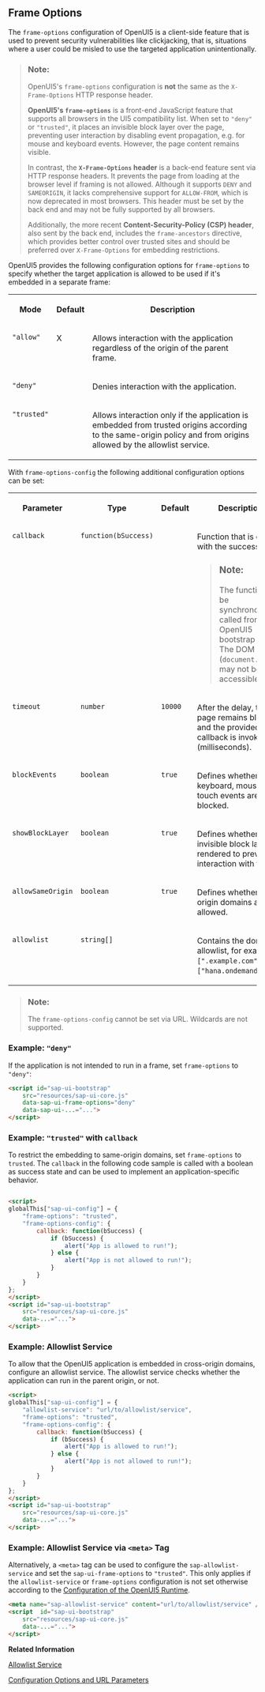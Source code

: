 <!-- loio62d9c4d8f5ad49aa914624af9551beb7 -->

## Frame Options

The `frame-options` configuration of OpenUI5 is a client-side feature that is used to prevent security vulnerabilities like clickjacking, that is, situations where a user could be misled to use the targeted application unintentionally.

> ### Note:  
> OpenUI5's `frame-options` configuration is **not** the same as the `X-Frame-Options` HTTP response header.
> 
> **OpenUI5's `frame-options`** is a front-end JavaScript feature that supports all browsers in the UI5 compatibility list. When set to `"deny"` or `"trusted"`, it places an invisible block layer over the page, preventing user interaction by disabling event propagation, e.g. for mouse and keyboard events. However, the page content remains visible.
> 
> In contrast, the **`X-Frame-Options` header** is a back-end feature sent via HTTP response headers. It prevents the page from loading at the browser level if framing is not allowed. Although it supports `DENY` and `SAMEORIGIN`, it lacks comprehensive support for `ALLOW-FROM`, which is now deprecated in most browsers. This header must be set by the back end and may not be fully supported by all browsers.
> 
> Additionally, the more recent **Content-Security-Policy \(CSP\) header**, also sent by the back end, includes the `frame-ancestors` directive, which provides better control over trusted sites and should be preferred over `X-Frame-Options` for embedding restrictions.

OpenUI5 provides the following configuration options for `frame-options` to specify whether the target application is allowed to be used if it's embedded in a separate frame:


<table>
<tr>
<th valign="top">

Mode

</th>
<th valign="top">

Default

</th>
<th valign="top">

Description

</th>
</tr>
<tr>
<td valign="top">

`"allow"` 

</td>
<td valign="top">

X

</td>
<td valign="top">

Allows interaction with the application regardless of the origin of the parent frame.

</td>
</tr>
<tr>
<td valign="top">

`"deny"` 

</td>
<td valign="top">



</td>
<td valign="top">

Denies interaction with the application.

</td>
</tr>
<tr>
<td valign="top">

`"trusted"` 

</td>
<td valign="top">



</td>
<td valign="top">

Allows interaction only if the application is embedded from trusted origins according to the same-origin policy and from origins allowed by the allowlist service.

</td>
</tr>
</table>

With `frame-options-config` the following additional configuration options can be set:


<table>
<tr>
<th valign="top">

Parameter

</th>
<th valign="top">

Type

</th>
<th valign="top">

Default

</th>
<th valign="top">

Description

</th>
</tr>
<tr>
<td valign="top">

`callback` 

</td>
<td valign="top">

`function(bSuccess)` 

</td>
<td valign="top">



</td>
<td valign="top">

Function that is called with the success state.

> ### Note:  
> The function can be synchronously called from the OpenUI5 bootstrap script. The DOM \(`document.body`\) may not be accessible.



</td>
</tr>
<tr>
<td valign="top">

`timeout` 

</td>
<td valign="top">

`number` 

</td>
<td valign="top">

`10000` 

</td>
<td valign="top">

After the delay, the page remains blocked and the provided callback is invoked \(milliseconds\).

</td>
</tr>
<tr>
<td valign="top">

`blockEvents` 

</td>
<td valign="top">

`boolean` 

</td>
<td valign="top">

`true` 

</td>
<td valign="top">

Defines whether keyboard, mouse, and touch events are blocked.

</td>
</tr>
<tr>
<td valign="top">

`showBlockLayer` 

</td>
<td valign="top">

`boolean` 

</td>
<td valign="top">

`true` 

</td>
<td valign="top">

Defines whether an invisible block layer is rendered to prevent interaction with the UI.

</td>
</tr>
<tr>
<td valign="top">

`allowSameOrigin` 

</td>
<td valign="top">

`boolean` 

</td>
<td valign="top">

`true` 

</td>
<td valign="top">

Defines whether same origin domains are allowed.

</td>
</tr>
<tr>
<td valign="top">

`allowlist` 

</td>
<td valign="top">

`string[]` 

</td>
<td valign="top">



</td>
<td valign="top">

Contains the domain allowlist, for example `[".example.com"]`, `["hana.ondemand.com"]`.

</td>
</tr>
</table>

> ### Note:  
> The `frame-options-config` cannot be set via URL. Wildcards are not supported.



### Example: `"deny"`

If the application is not intended to run in a frame, set `frame-options` to `"deny"`:

```html
<script id="sap-ui-bootstrap"
    src="resources/sap-ui-core.js"
    data-sap-ui-frame-options="deny"
    data-sap-ui-...="...">
</script>
```



### Example: `"trusted"` with `callback` 

To restrict the embedding to same-origin domains, set `frame-options` to `trusted`. The `callback` in the following code sample is called with a boolean as success state and can be used to implement an application-specific behavior.

```html

<script>
globalThis["sap-ui-config"] = {
    "frame-options": "trusted",
    "frame-options-config": {
        callback: function(bSuccess) {
            if (bSuccess) {
                alert("App is allowed to run!");
            } else {
                alert("App is not allowed to run!");
            }
        }
    }
};
</script>
<script id="sap-ui-bootstrap"
    src="resources/sap-ui-core.js"
    data-...="...">
</script>
```



### Example: Allowlist Service

To allow that the OpenUI5 application is embedded in cross-origin domains, configure an allowlist service. The allowlist service checks whether the application can run in the parent origin, or not.

```html
<script>
globalThis["sap-ui-config"] = {
    "allowlist-service": "url/to/allowlist/service",
    "frame-options": "trusted",
    "frame-options-config": {
        callback: function(bSuccess) {
            if (bSuccess) {
                alert("App is allowed to run!");
            } else {
                alert("App is not allowed to run!");
            }
        }
    }
};
</script>
<script id="sap-ui-bootstrap"
    src="resources/sap-ui-core.js"
    data-...="...">
</script>
```



### Example: Allowlist Service via `<meta>` Tag

Alternatively, a `<meta>` tag can be used to configure the `sap-allowlist-service` and set the `sap-ui-frame-options` to `"trusted"`. This only applies if the `allowlist-service` or `frame-options` configuration is not set otherwise according to the [Configuration of the OpenUI5 Runtime](../04_Essentials/configuration-of-the-openui5-runtime-91f08de.md).

```html
<meta name="sap-allowlist-service" content="url/to/allowlist/service" />
<script  id="sap-ui-bootstrap"
    src="resources/sap-ui-core.js"
    data-...="...">
</script>
```

**Related Information**  


[Allowlist Service](allowlist-service-d04a6d4.md "SAPUI5 supports the configuration of a central allowlist service.")

[Configuration Options and URL Parameters](../04_Essentials/configuration-options-and-url-parameters-91f2d03.md "The following tables show available configuration options.")

